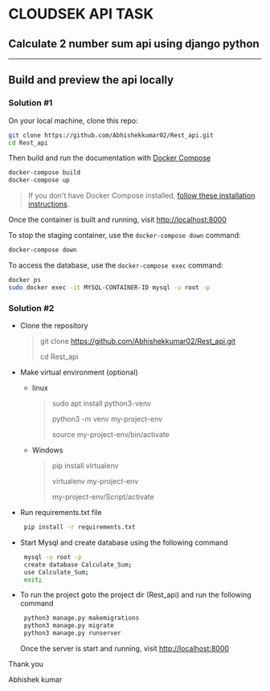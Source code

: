 # CLOUDSEK API TASK
## Calculate 2 number sum api using django python
---
## Build and preview the api locally

### Solution #1
On your local machine, clone this repo:

```bash
git clone https://github.com/Abhishekkumar02/Rest_api.git
cd Rest_api
```
Then build and run the documentation with [Docker Compose](https://docs.docker.com/compose/)

```bash
docker-compose build
docker-compose up
```
> If you don't have Docker Compose installed, [follow these installation instructions](https://docs.docker.com/compose/install/).

Once the container is built and running, visit [http://localhost:8000](http://localhost:8000)

To stop the staging container, use the `docker-compose down` command:

```bash
docker-compose down
```

To access the database, use the `docker-compose exec` command:

```bash
docker ps
sudo docker exec -it MYSQL-CONTAINER-ID mysql -u root -p
```

### Solution #2

* Clone the repository
	> git clone https://github.com/Abhishekkumar02/Rest_api.git
	>
	> cd Rest_api

* Make virtual environment (optional)
	* linux
		> sudo apt install python3-venv
		>
		> python3 -m venv my-project-env
		>
		> source my-project-env/bin/activate
	* Windows
		> pip install virtualenv
		>
		> virtualenv my-project-env
		>
		> my-project-env/Script/activate
	
  
* Run requirements.txt file
  ```bash
   pip install -r requirements.txt
  ```
* Start Mysql and create database using the following command
  ```bash
   mysql -u root -p
   create database Calculate_Sum;
   use Calculate_Sum;
   exit;
  ```
* To run the project goto the project dir (Rest_api) and run the following command
    ```bash
     python3 manage.py makemigrations
     python3 manage.py migrate
     python3 manage.py runserver
    ```
   Once the server is start and running, visit [http://localhost:8000](http://localhost:8000)
   
 Thank you
 
 Abhishek kumar
